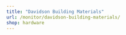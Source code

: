 ```yaml
---
title: "Davidson Building Materials"
url: /monitor/davidson-building-materials/
shop: hardware
---
```

